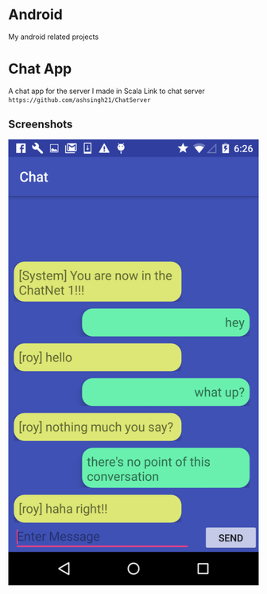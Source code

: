 # Android

My android related projects

# Chat App
A chat app for the server I made in Scala 
Link to chat server ``` https://github.com/ashsingh21/ChatServer ```

## Screenshots

![Alt text](Chat/screenshots/rsz_chat.png?raw=true "Optional Title")
